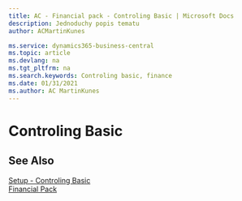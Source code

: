 ```yaml
---
title: AC - Financial pack - Controling Basic | Microsoft Docs
description: Jednoduchy popis tematu
author: ACMartinKunes

ms.service: dynamics365-business-central
ms.topic: article
ms.devlang: na
ms.tgt_pltfrm: na
ms.search.keywords: Controling basic, finance 
ms.date: 01/31/2021
ms.author: AC MartinKunes
---
```

# Controling Basic


## See Also

[Setup - Controling Basic](ac-controling-basic-setup.md)  
[Financial Pack](ac-finance-pack.md)  
